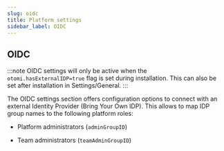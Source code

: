 ```yaml
---
slug: oidc
title: Platform settings
sidebar_label: OIDC
---
```


## OIDC

:::note
OIDC settings will only be active when the `otomi.hasExternalIDP=true` flag is set during installation. This can also be set after installation in Settings/General.
:::

The OIDC settings section offers configuration options to connect with an external Identity Provider (Bring Your Own IDP). This allows to map IDP group names to the following platform roles:

- Platform administrators (`adminGroupID`)

- Team administrators (`teamAdminGroupID`)